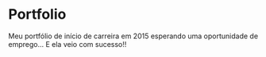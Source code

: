 # Portfolio
Meu portfólio de início de carreira em 2015 esperando uma oportunidade de emprego... E ela veio com sucesso!!
